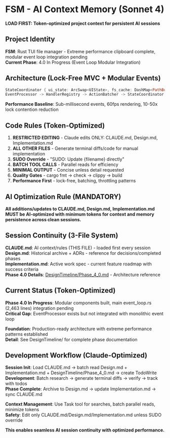 # FSM - AI Context Memory (Sonnet 4)
**LOAD FIRST: Token-optimized project context for persistent AI sessions**

## Project Identity
**FSM**: Rust TUI file manager - Extreme performance clipboard complete, modular event loop integration pending  
**Current Phase**: 4.0 In Progress (Event Loop Modular Integration)

## Architecture (Lock-Free MVC + Modular Events)
```rust
StateCoordinator { ui_state: ArcSwap<UIState>, fs_cache: DashMap<PathBuf, DirState> }
EventProcessor -> HandlerRegistry -> ActionBatcher -> StateCoordinator -> UI updates
```

**Performance Baseline**: Sub-millisecond events, 60fps rendering, 10-50x lock contention reduction

## Code Rules (Token-Optimized)
1. **RESTRICTED EDITING** - Claude edits ONLY: CLAUDE.md, Design.md, Implementation.md
2. **ALL OTHER FILES** - Generate terminal diffs/code for manual implementation
3. **SUDO Override** - "SUDO: Update {filename} directly"
4. **BATCH TOOL CALLS** - Parallel reads for efficiency 
5. **MINIMAL OUTPUT** - Concise unless detail requested
6. **Quality Gates** - cargo fmt → check → clippy → build
7. **Performance First** - lock-free, batching, throttling patterns

## AI Optimization Rule (MANDATORY)
**All additions/updates to CLAUDE.md, Design.md, Implementation.md MUST be AI-optimized with minimum tokens for context and memory persistence across clean sessions.**

## Session Continuity (3-File System)
**CLAUDE.md**: AI context/rules (THIS FILE) - loaded first every session  
**Design.md**: Historical archive + ADRs - reference for decisions/completed phases  
**Implementation.md**: Active work spec - current feature roadmap with success criteria  
**Phase 4.0 Details**: [DesignTimeline/Phase_4_0.md](DesignTimeline/Phase_4_0.md) - Architecture reference

## Current Status (Token-Optimized)
**Phase 4.0 In Progress**: Modular components built, main event_loop.rs (2,463 lines) integration pending  
**Critical Gap**: EventProcessor exists but not integrated with monolithic event loop

**Foundation**: Production-ready architecture with extreme performance patterns established  
**Detail**: See DesignTimeline/ for complete phase documentation

## Development Workflow (Claude-Optimized)
**Session Init**: Load CLAUDE.md → batch read Design.md + Implementation.md + DesignTimeline/Phase_4_0.md → create TodoWrite  
**Development**: Batch research → generate terminal diffs → verify → track with todos  
**Phase Complete**: Archive to Design.md → update Implementation.md → sync CLAUDE.md

**Context Management**: Use Task tool for searches, batch parallel reads, minimize tokens  
**Safety**: Edit only CLAUDE.md/Design.md/Implementation.md unless SUDO override

**This enables seamless AI session continuity with optimized performance.**